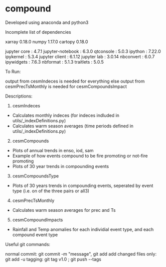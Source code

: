 # compound

Developed using anaconda and python3

Incomplete list of dependencies

xarray 0.18.0
numpy 1.17.0
cartopy 0.18.0

jupyter core     : 4.7.1
jupyter-notebook : 6.3.0
qtconsole        : 5.0.3
ipython          : 7.22.0
ipykernel        : 5.3.4
jupyter client   : 6.1.12
jupyter lab      : 3.0.14
nbconvert        : 6.0.7
ipywidgets       : 7.6.3
nbformat         : 5.1.3
traitlets        : 5.0.5


To Run:

output from cesmIndeces is needed for everything else
output from cesmPrecTsMonthly is needed for cesmCompoundsImpact

Descriptions:

1. cesmIndeces
- Calculates monthly indeces (for indeces indluded in utils/_indexDefinitions.py)
- Calculates warm season averages (time periods defined in utils/_indexDefinitions.py)

2. cesmCompounds
- Plots of annual trends in enso, iod, sam
- Example of how events compound to be fire promoting or not-fire promoting
- Plots of 30 year trends in compounding events

3. cesmCompoundsType
- Plots of 30 years trends in compounding events, seperated by event type (i.e. on of the three pairs or all3)

4. cesmPrecTsMonthly
- Calculates warm season averages for prec and Ts

5. cesmCompoundImpacts
- Rainfall and Temp anomalies for each individial event type, and each compound event type


Useful git commands:

normal commit: git commit -m "message", git add
add changed files only: git add -u
tagging: git tag v1.0 ; git push --tags
